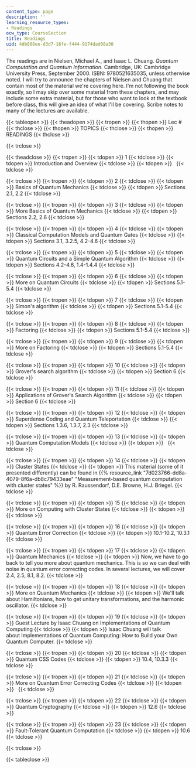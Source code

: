 ```yaml
---
content_type: page
description: ''
learning_resource_types:
- Readings
ocw_type: CourseSection
title: Readings
uid: 4db808ee-d3d7-16fe-f444-9174dad08a30
---
```


The readings are in Nielsen, Michael A., and Isaac L. Chuang. _Quantum Computation and Quantum Information._ Cambridge, UK: Cambridge University Press, September 2000. ISBN: 9780521635035, unless otherwise noted. I will try to announce the chapters of Nielsen and Chuang that contain most of the material we're covering here. I'm not following the book exactly, so I may skip over some material from these chapters, and may include some extra material, but for those who want to look at the textbook before class, this will give an idea of what I'll be covering. Scribe notes to many of the lectures are available.

{{< tableopen >}}
{{< theadopen >}}
{{< tropen >}}
{{< thopen >}}
Lec #
{{< thclose >}}
{{< thopen >}}
TOPICS
{{< thclose >}}
{{< thopen >}}
READINGS
{{< thclose >}}

{{< trclose >}}

{{< theadclose >}}
{{< tropen >}}
{{< tdopen >}}
1
{{< tdclose >}}
{{< tdopen >}}
Introduction and Overview
{{< tdclose >}}
{{< tdopen >}}
 
{{< tdclose >}}

{{< trclose >}}
{{< tropen >}}
{{< tdopen >}}
2
{{< tdclose >}}
{{< tdopen >}}
Basics of Quantum Mechanics
{{< tdclose >}}
{{< tdopen >}}
Sections 2.1, 2.2
{{< tdclose >}}

{{< trclose >}}
{{< tropen >}}
{{< tdopen >}}
3
{{< tdclose >}}
{{< tdopen >}}
More Basics of Quantum Mechanics
{{< tdclose >}}
{{< tdopen >}}
Sections 2.2, 2.6
{{< tdclose >}}

{{< trclose >}}
{{< tropen >}}
{{< tdopen >}}
4
{{< tdclose >}}
{{< tdopen >}}
Classical Computation Models and Quantum Gates
{{< tdclose >}}
{{< tdopen >}}
Sections 3.1, 3.2.5, 4.2-4.6
{{< tdclose >}}

{{< trclose >}}
{{< tropen >}}
{{< tdopen >}}
5
{{< tdclose >}}
{{< tdopen >}}
Quantum Circuits and a Simple Quantum Algorithm
{{< tdclose >}}
{{< tdopen >}}
Sections 4.2-4.6, 1.4-1.4.4
{{< tdclose >}}

{{< trclose >}}
{{< tropen >}}
{{< tdopen >}}
6
{{< tdclose >}}
{{< tdopen >}}
More on Quantum Circuits
{{< tdclose >}}
{{< tdopen >}}
Sections 5.1-5.4
{{< tdclose >}}

{{< trclose >}}
{{< tropen >}}
{{< tdopen >}}
7
{{< tdclose >}}
{{< tdopen >}}
Simon's algorithm
{{< tdclose >}}
{{< tdopen >}}
Sections 5.1-5.4
{{< tdclose >}}

{{< trclose >}}
{{< tropen >}}
{{< tdopen >}}
8
{{< tdclose >}}
{{< tdopen >}}
Factoring
{{< tdclose >}}
{{< tdopen >}}
Sections 5.1-5.4
{{< tdclose >}}

{{< trclose >}}
{{< tropen >}}
{{< tdopen >}}
9
{{< tdclose >}}
{{< tdopen >}}
More on Factoring
{{< tdclose >}}
{{< tdopen >}}
Sections 5.1-5.4
{{< tdclose >}}

{{< trclose >}}
{{< tropen >}}
{{< tdopen >}}
10
{{< tdclose >}}
{{< tdopen >}}
Grover's search algorithm
{{< tdclose >}}
{{< tdopen >}}
Section 6
{{< tdclose >}}

{{< trclose >}}
{{< tropen >}}
{{< tdopen >}}
11
{{< tdclose >}}
{{< tdopen >}}
Applications of Grover's Search Algorithm
{{< tdclose >}}
{{< tdopen >}}
Section 6
{{< tdclose >}}

{{< trclose >}}
{{< tropen >}}
{{< tdopen >}}
12
{{< tdclose >}}
{{< tdopen >}}
Superdense Coding and Quantum Teleportation
{{< tdclose >}}
{{< tdopen >}}
Sections 1.3.6, 1.3.7, 2.3
{{< tdclose >}}

{{< trclose >}}
{{< tropen >}}
{{< tdopen >}}
13
{{< tdclose >}}
{{< tdopen >}}
Quantum Computation Models
{{< tdclose >}}
{{< tdopen >}}
 
{{< tdclose >}}

{{< trclose >}}
{{< tropen >}}
{{< tdopen >}}
14
{{< tdclose >}}
{{< tdopen >}}
Cluster States
{{< tdclose >}}
{{< tdopen >}}
This material (some of it presented differently) can be found in {{% resource_link "7d023766-dd8a-4079-8f6a-db8c79433eae" "Measurement-based quantum computation with cluster states" %}} by R. Raussendorf, D.E. Browne, H.J. Briegel.
{{< tdclose >}}

{{< trclose >}}
{{< tropen >}}
{{< tdopen >}}
15
{{< tdclose >}}
{{< tdopen >}}
More on Computing with Cluster States
{{< tdclose >}}
{{< tdopen >}}
 
{{< tdclose >}}

{{< trclose >}}
{{< tropen >}}
{{< tdopen >}}
16
{{< tdclose >}}
{{< tdopen >}}
Quantum Error Correction
{{< tdclose >}}
{{< tdopen >}}
10.1-10.2, 10.3.1
{{< tdclose >}}

{{< trclose >}}
{{< tropen >}}
{{< tdopen >}}
17
{{< tdclose >}}
{{< tdopen >}}
Quantum Mechanics
{{< tdclose >}}
{{< tdopen >}}
Now, we have to go back to tell you more about quantum mechanics. This is so we can deal with noise in quantum error correcting codes. In several lectures, we will cover 2.4, 2.5, 8.1, 8.2.
{{< tdclose >}}

{{< trclose >}}
{{< tropen >}}
{{< tdopen >}}
18
{{< tdclose >}}
{{< tdopen >}}
More on Quantum Mechanics
{{< tdclose >}}
{{< tdopen >}}
We'll talk about Hamiltonians, how to get unitary transformations, and the harmonic oscillator.
{{< tdclose >}}

{{< trclose >}}
{{< tropen >}}
{{< tdopen >}}
19
{{< tdclose >}}
{{< tdopen >}}
Guest Lecture by Isaac Chuang on Implementations of Quantum Computing
{{< tdclose >}}
{{< tdopen >}}
Isaac Chuang will talk about Implementations of Quantum Computing: How to Build your Own Quantum Computer.
{{< tdclose >}}

{{< trclose >}}
{{< tropen >}}
{{< tdopen >}}
20
{{< tdclose >}}
{{< tdopen >}}
Quantum CSS Codes
{{< tdclose >}}
{{< tdopen >}}
10.4, 10.3.3
{{< tdclose >}}

{{< trclose >}}
{{< tropen >}}
{{< tdopen >}}
21
{{< tdclose >}}
{{< tdopen >}}
More on Quantum Error Correcting Codes
{{< tdclose >}}
{{< tdopen >}}
 
{{< tdclose >}}

{{< trclose >}}
{{< tropen >}}
{{< tdopen >}}
22
{{< tdclose >}}
{{< tdopen >}}
Quantum Cryptography
{{< tdclose >}}
{{< tdopen >}}
12.6
{{< tdclose >}}

{{< trclose >}}
{{< tropen >}}
{{< tdopen >}}
23
{{< tdclose >}}
{{< tdopen >}}
Fault-Tolerant Quantum Computation
{{< tdclose >}}
{{< tdopen >}}
10.6
{{< tdclose >}}

{{< trclose >}}

{{< tableclose >}}
